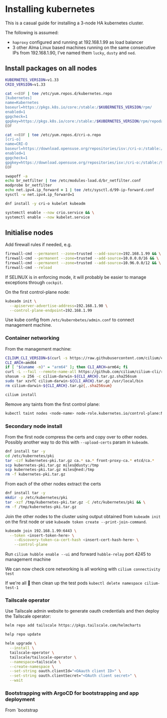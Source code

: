 # Installing kubernetes

This is a casual guide for installing a 3-node HA kubernetes cluster.

The following is assumed:

- `haproxy` configured and running at 192.168.1.99 as load balancer
- 3 other Alma Linux based machines running on the same consecutive IPs from 192.168.1.90, I've named them `lucky`, `dusty` and `ned`.

## Install packages on all nodes

```zsh
KUBERNETES_VERSION=v1.33
CRIO_VERSION=v1.33

cat <<EOF | tee /etc/yum.repos.d/kubernetes.repo
[kubernetes]
name=Kubernetes
baseurl=https://pkgs.k8s.io/core:/stable:/$KUBERNETES_VERSION/rpm/
enabled=1
gpgcheck=1
gpgkey=https://pkgs.k8s.io/core:/stable:/$KUBERNETES_VERSION/rpm/repodata/repomd.xml.key
EOF

cat <<EOF | tee /etc/yum.repos.d/cri-o.repo
[cri-o]
name=CRI-O
baseurl=https://download.opensuse.org/repositories/isv:/cri-o:/stable:/$CRIO_VERSION/rpm/
enabled=1
gpgcheck=1
gpgkey=https://download.opensuse.org/repositories/isv:/cri-o:/stable:/$CRIO_VERSION/rpm/repodata/repomd.xml.key
EOF

swapoff -a
echo br_netfilter | tee /etc/modules-load.d/br_netfilter.conf
modprobe br_netfilter
echo net.ipv4.ip_forward = 1 | tee /etc/sysctl.d/99-ip-forward.conf
sysctl -w net.ipv4.ip_forward=1

dnf install -y cri-o kubelet kubeadm

systemctl enable --now crio.service && \
systemctl enable --now kubelet.service
```

## Initialise nodes

Add firewall rules if needed, e.g.

```sh
firewall-cmd --permanent --zone=trusted --add-source=192.168.1.99 && \
firewall-cmd --permanent --zone=trusted --add-source=10.0.0.0/16 && \
firewall-cmd --permanent --zone=trusted --add-source=10.96.0.0/12 && \
firewall-cmd --reload
```

If SELINUX is in enforcing mode, it will probably be easier to manage exceptions through `cockpit`.

On the first control-plane node:

```zsh
kubeadm init \
  --apiserver-advertise-address=192.168.1.90 \
  --control-plane-endpoint=192.168.1.99
```

Use kube config from `/etc/kubernbetes/admin.conf` to connect management machine.

### Container networking

From the management machine:

```zsh
CILIUM_CLI_VERSION=$(curl -s https://raw.githubusercontent.com/cilium/cilium-cli/main/stable.txt)
CLI_ARCH=amd64
if [ "$(uname -m)" = "arm64" ]; then CLI_ARCH=arm64; fi
curl -L --fail --remote-name-all https://github.com/cilium/cilium-cli/releases/download/${CILIUM_CLI_VERSION}/cilium-darwin-${CLI_ARCH}.tar.gz{,.sha256sum}
shasum -a 256 -c cilium-darwin-${CLI_ARCH}.tar.gz.sha256sum
sudo tar xzvfC cilium-darwin-${CLI_ARCH}.tar.gz /usr/local/bin
rm cilium-darwin-${CLI_ARCH}.tar.gz{,.sha256sum}

cilium install
```

Remove any taints from the first control plane:

```zsh
kubectl taint nodes <node-name> node-role.kubernetes.io/control-plane:NoSchedule-
```

### Secondary node install

From the first node compress the certs and copy over to other nodes.
Possibly another way to do this with `--upload-certs` param in `kubeadm`.

```zsh
dnf install tar -y
cd /etc/kubernetes/pki
tar -czf kubernetes-pki.tar.gz ca.* sa.* front-proxy-ca.* etcd/ca.*
scp kubernetes-pki.tar.gz miles@dusty:/tmp
scp kubernetes-pki.tar.gz miles@ned:/tmp
rm -f kubernetes-pki.tar.gz
```

From each of the other nodes extract the certs

```zsh
dnf install tar -y
mkdir -p /etc/kubernetes/pki
tar -xzf /tmp/kubernetes-pki.tar.gz -C /etc/kubernetes/pki && \
rm -f /tmp/kubernetes-pki.tar.gz
```

Join the other nodes to the cluster using output obtained from `kubeadm init`
on the first node or use `kubeadm token create --print-join-command`.

```zsh
kubeadm join 192.168.1.99:6443 \
  --token <insert-token-here> \
	--discovery-token-ca-cert-hash <insert-cert-hash-here> \
	--control-plane
```

Run `cilium hubble enable --ui` and forward `hubble-relay` port 4245 to management machine

We can now check core networking is all working with `cilium connectivity test`

If we're all 🙂 then clean up the test pods `kubectl delete namespace cilium-test-1`

### Tailscale operator

Use Tailscale admin website to generate oauth credentials and then deploy the
Tailscale operator:

```zsh
helm repo add tailscale https://pkgs.tailscale.com/helmcharts

help repo update

helm upgrade \
  --install \
  tailscale-operator \
  tailscale/tailscale-operator \
  --namespace=tailscale \
  --create-namespace \
  --set-string oauth.clientId="<OAauth client ID>" \
  --set-string oauth.clientSecret="<OAuth client secret>" \
  --wait
```

### Bootstrapping with ArgoCD for bootstrapping and app deployment

From `bootstrap
